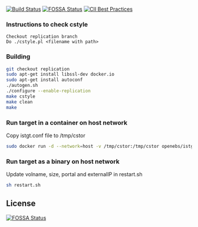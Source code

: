 [![Build Status](https://travis-ci.org/openebs/istgt.svg?branch=replication)](https://travis-ci.org/openebs/istgt)
[![FOSSA Status](https://app.fossa.io/api/projects/git%2Bgithub.com%2Fopenebs%2Fistgt.svg?type=shield)](https://app.fossa.io/projects/git%2Bgithub.com%2Fopenebs%2Fistgt?ref=badge_shield)
[![CII Best Practices](https://bestpractices.coreinfrastructure.org/projects/2738/badge)](https://bestpractices.coreinfrastructure.org/projects/2738)

### Instructions to check cstyle
```
Checkout replication branch
Do ./cstyle.pl <filename with path>
```

### Building
```bash
git checkout replication
sudo apt-get install libssl-dev docker.io
sudo apt-get install autoconf
./autogen.sh
./configure --enable-replication
make cstyle
make clean
make
```
### Run target in a container on host network
Copy istgt.conf file to /tmp/cstor
```bash
sudo docker run -d --network=host -v /tmp/cstor:/tmp/cstor openebs/istgt:test /bin/bash ./init.sh volname=vol1 portal=10.128.0.2 path=/tmp/cstor size=10g externalIP=10.128.0.2
```
### Run target as a binary on host network
Update volname, size, portal and externalIP in restart.sh
```bash
sh restart.sh
```


## License
[![FOSSA Status](https://app.fossa.io/api/projects/git%2Bgithub.com%2Fopenebs%2Fistgt.svg?type=large)](https://app.fossa.io/projects/git%2Bgithub.com%2Fopenebs%2Fistgt?ref=badge_large)
